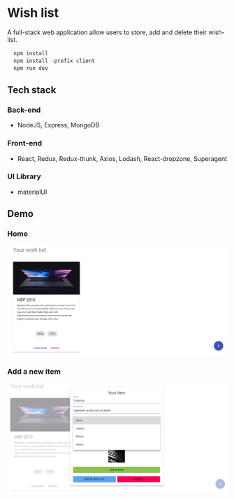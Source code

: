 # Wish list
A full-stack web application allow users to store, add and delete their wish-list.
```javascript
  npm install
  npm install -prefix client
  npm run dev
```

## Tech stack
### Back-end
* NodeJS, Express, MongoDB
### Front-end
* React, Redux, Redux-thunk, Axios, Lodash, React-dropzone, Superagent
### UI Library
* materialUI

## Demo
### Home 
![Home](screenshots/home_desktop.PNG)
### Add a new item
![New Item](screenshots/add_desktop.PNG)